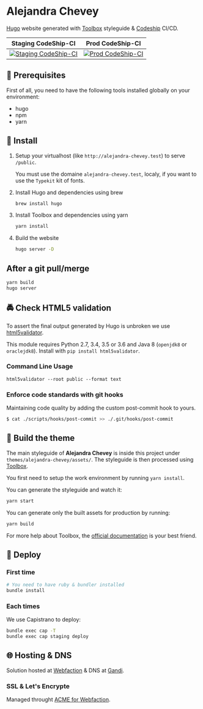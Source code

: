 # Alejandra Chevey

[Hugo](https://gohugo.io/) website generated with [Toolbox](https://frontend.github.io/toolbox/) styleguide & [Codeship](https://codeship.com) CI/CD.

| Staging CodeShip-CI | Prod CodeShip-CI |
|:-------------------:|:----------------:|
| [ ![Staging CodeShip-CI](https://app.codeship.com/projects/17efd080-54fc-0135-37a2-66916a474cf7/status?branch=dev)](https://app.codeship.com/projects/235460) | [ ![Prod CodeShip-CI](https://app.codeship.com/projects/17efd080-54fc-0135-37a2-66916a474cf7/status?branch=master)](https://app.codeship.com/projects/235460) |

## 🔧 Prerequisites

First of all, you need to have the following tools installed globally on your environment:

* hugo
* npm
* yarn

## 🚛 Install

1. Setup your virtualhost (like `http://alejandra-chevey.test`) to serve `/public`.

    You must use the domaine `alejandra-chevey.test`, localy, if you want to use the `Typekit` kit of fonts.

1. Install Hugo and dependencies using brew

    ```bash
    brew install hugo
    ```

1. Install Toolbox and dependencies using yarn

    ```bash
    yarn install
    ```

1. Build the website

    ```bash
    hugo server -D
    ```

## After a git pull/merge

  ```bash
  yarn build
  hugo server
  ```

## 🚔 Check HTML5 validation

To assert the final output generated by Hugo is unbroken we use [html5validator](https://github.com/svenkreiss/html5validator).

This module requires Python 2.7, 3.4, 3.5 or 3.6 and Java 8 (`openjdk8` or `oraclejdk8`).
Install with `pip install html5validator`.

### Command Line Usage

```shell
html5validator --root public --format text
```

### Enforce code standards with git hooks

Maintaining code quality by adding the custom post-commit hook to yours.

  ```bash
  $ cat ./scripts/hooks/post-commit >> ./.git/hooks/post-commit
  ```

## 🎨 Build the theme

The main styleguide of **Alejandra Chevey** is inside this project under `themes/alejandra-chevey/assets/`.
The styleguide is then processed using [Toolbox](https://frontend.github.io/toolbox/).

You first need to setup the work environment by running `yarn install`.

You can generate the styleguide and watch it:

  ```bash
  yarn start
  ```

You can generate only the built assets for production by running:

  ```bash
  yarn build
  ```

For more help about Toolbox, the [official documentation](http://frontend.github.io/toolbox/toolbox/#build-the-styleguide) is your best friend.

## 🚀 Deploy

### First time

  ```bash
  # You need to have ruby & bundler installed
  bundle install
  ```

### Each times

We use Capistrano to deploy:

  ```bash
  bundle exec cap -T
  bundle exec cap staging deploy
  ```

## 🌐 Hosting & DNS

Solution hosted at [Webfaction](https://www.webfaction.com) & DNS at [Gandi](https://www.gandi.net).

### SSL & Let's Encrypte

Managed throught [ACME for Webfaction](https://github.com/gregplaysguitar/acme-webfaction).

